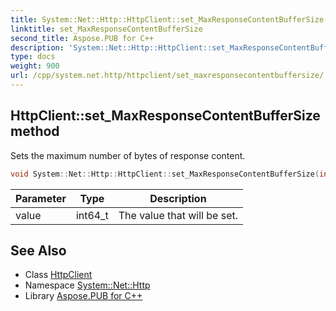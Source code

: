 ```yaml
---
title: System::Net::Http::HttpClient::set_MaxResponseContentBufferSize method
linktitle: set_MaxResponseContentBufferSize
second_title: Aspose.PUB for C++
description: 'System::Net::Http::HttpClient::set_MaxResponseContentBufferSize method. Sets the maximum number of bytes of response content in C++.'
type: docs
weight: 900
url: /cpp/system.net.http/httpclient/set_maxresponsecontentbuffersize/
---
```

## HttpClient::set_MaxResponseContentBufferSize method


Sets the maximum number of bytes of response content.

```cpp
void System::Net::Http::HttpClient::set_MaxResponseContentBufferSize(int64_t value)
```


| Parameter | Type | Description |
| --- | --- | --- |
| value | int64_t | The value that will be set. |

## See Also

* Class [HttpClient](../)
* Namespace [System::Net::Http](../../)
* Library [Aspose.PUB for C++](../../../)
